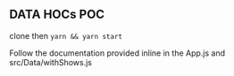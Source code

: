 ## DATA HOCs POC

clone then 
``yarn && yarn start``

Follow the documentation provided inline in the App.js and src/Data/withShows.js 
